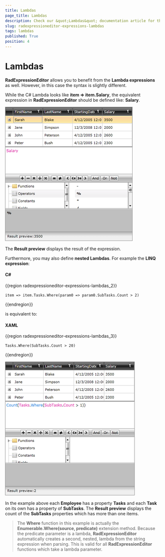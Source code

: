 ```yaml
---
title: Lambdas
page_title: Lambdas
description: Check our &quot;Lambdas&quot; documentation article for the RadExpressionEditor {{ site.framework_name }} control.
slug: radexpressioneditor-expressions-lambdas
tags: lambdas
published: True
position: 4
---
```


# Lambdas

__RadExpressionEditor__ allows you to benefit from the __Lambda expressions__ as well. However, in this case the syntax is slightly different.  

While the C# Lambda looks like __item => item.Salary__, the equivalent expression in __RadExpressionEditor__ should be defined like: __Salary__.
 
![WPF RadExpressionEditor Salary Lambda](images/RadExpressionEditor_Lambda.png)

The __Result preview__ displays the result of the expression.

Furthermore, you may also define __nested Lambdas__. For example the __LINQ expression__:

#### __C#__

{{region radexpressioneditor-expressions-lambdas_2}}

	item => item.Tasks.Where(param0 => param0.SubTasks.Count > 2)
{{endregion}}


is equivalent to:

#### __XAML__

{{region radexpressioneditor-expressions-lambdas_3}}

	Tasks.Where(SubTasks.Count > 20)
{{endregion}}


![WPF RadExpressionEditor Nested Lambda Expression](images/RadExpressionEditor_NestedLambda.png)

In the example above each __Employee__ has a property __Tasks__ and each __Task__ on its own has a property of __SubTasks__. The __Result preview__ displays the count of the __SubTasks__ properties which has more than one items.

>The __Where__ function in this example is actually the __Enumerable.Where(source, predicate)__ extension method. Because the predicate parameter is a lambda, __RadExpressionEditor__ automatically creates a second, nested, lambda from the string expression when parsing. This is valid for all __RadExpressionEditor__ functions which take a lambda parameter.


